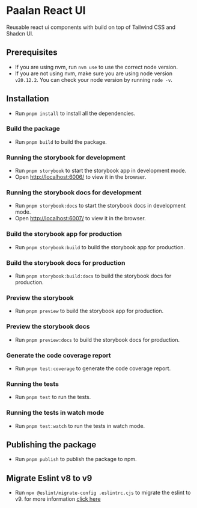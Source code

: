 # Paalan React UI

Reusable react ui components with build on top of Tailwind CSS and Shadcn UI.

## Prerequisites

- If you are using nvm, run `nvm use` to use the correct node version.
- If you are not using nvm, make sure you are using node version `v20.12.2`. You can check your node version by running `node -v`.

## Installation

- Run `pnpm install` to install all the dependencies.

### Build the package

- Run `pnpm build` to build the package.

### Running the storybook for development

- Run `pnpm storybook` to start the storybook app in development mode.
- Open [http://localhost:6006/](http://localhost:6006/) to view it in the browser.

### Running the storybook docs for development

- Run `pnpm storybook:docs` to start the storybook docs in development mode.
- Open [http://localhost:6007/](http://localhost:6007/) to view it in the browser.

### Build the storybook app for production

- Run `pnpm storybook:build` to build the storybook app for production.

### Build the storybook docs for production

- Run `pnpm storybook:build:docs` to build the storybook docs for production.

### Preview the storybook

- Run `pnpm preview` to build the storybook app for production.

### Preview the storybook docs

- Run `pnpm preview:docs` to build the storybook docs for production.

### Generate the code coverage report

- Run `pnpm test:coverage` to generate the code coverage report.

### Running the tests

- Run `pnpm test` to run the tests.

### Running the tests in watch mode

- Run `pnpm test:watch` to run the tests in watch mode.

## Publishing the package

- Run `pnpm publish` to publish the package to npm.

## Migrate Eslint v8 to v9

- Run `npx @eslint/migrate-config .eslintrc.cjs` to migrate the eslint to v9. for more information [click here](https://eslint.org/docs/latest/use/configure/migration-guide#migrate-your-config-file)

